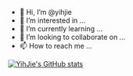 - 👋 Hi, I’m @yihjie
- 👀 I’m interested in ...
- 🌱 I’m currently learning ...
- 💞️ I’m looking to collaborate on ...
- 📫 How to reach me ...

[![YihJie's GitHub stats](https://github-readme-stats.vercel.app/api?username=yihjie)](https://github.com/yihjie/github-readme-stats)

<!---
yihjie/yihjie is a ✨ special ✨ repository because its `README.md` (this file) appears on your GitHub profile.
You can click the Preview link to take a look at your changes.
--->
